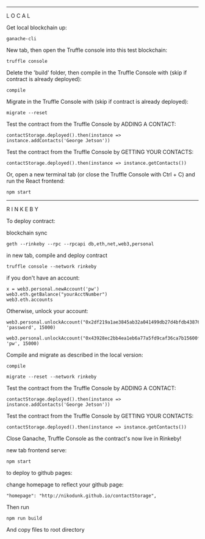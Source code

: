 ---------------------------------------------
 L  O  C  A  L

Get local blockchain up:

	ganache-cli

New tab, then open the Truffle console into this test blockchain:

	truffle console

Delete the 'build' folder, then compile in the Truffle Console with (skip if contract is already deployed):

	compile
	
Migrate in the Truffle Console with (skip if contract is already deployed):

	migrate	--reset


Test the contract from the Truffle Console by ADDING A CONTACT:
	
	contactStorage.deployed().then(instance => instance.addContacts('George Jetson'))


Test the contract from the Truffle Console by GETTING YOUR CONTACTS:
	
	contactStorage.deployed().then(instance => instance.getContacts())


Or, open a new terminal tab (or close the Truffle Console with Ctrl + C) and run the React frontend:

	npm start


---------------------------------------------
R I N K E B Y

To deploy contract:

blockchain sync 

	geth --rinkeby --rpc --rpcapi db,eth,net,web3,personal

in new tab, compile and deploy contract
	
	truffle console --network rinkeby

if you don't have an account:

	x = web3.personal.newAccount('pw')
	web3.eth.getBalance("yourAcctNumber")
	web3.eth.accounts

Otherwise, unlock your account:

	web3.personal.unlockAccount("0x2df219a1ae3845ab32a041499db27d4bfdb43876", 'password', 15000)

	web3.personal.unlockAccount("0x43928ec2bb4ea1eb6a77a5fd9caf36ca7b15600f", 'pw', 15000)

Compile and migrate as described in the local version:

	compile

	migrate --reset --network rinkeby


Test the contract from the Truffle Console by ADDING A CONTACT:
	
	contactStorage.deployed().then(instance => instance.addContacts('George Jetson'))


Test the contract from the Truffle Console by GETTING YOUR CONTACTS:
	
	contactStorage.deployed().then(instance => instance.getContacts())

Close Ganache, Truffle Console as the contract's now live in Rinkeby!

new tab frontend serve:
	
	npm start

to deploy to github pages:

change homepage to reflect your github page:

	"homepage": "http://nikodunk.github.io/contactStorage",	

Then run

	npm run build

And copy files to root directory